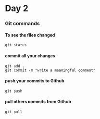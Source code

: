 # Day 2

### Git commands

#### To see the files changed
```
git status
```

#### commit all your changes
```
git add .
git commit -m "write a meaningful comment"
```


#### push your commits to Github
```
git push
```

#### pull others commits from Github
```
git pull
```